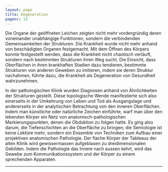 ```yaml
---
layout: page
title: Degeneration
pagenr: 13
---
```


Die Organe der geöffneten Leichen zeigten nicht mehr vordergründig deren voneinander unabhängige Funktionen, sondern die verbindenden Gemeinsamkeiten der Strukturen. Die Krankheit wurde nicht mehr anhand von beschädigten Organen festgemacht. Mit dem Öffnen des Körpers konnte festgestellt werden, dass die Krankheit nicht chaotisch verläuft, sondern nach bestimmten Strukturen ihren Weg sucht. Die Einsicht, dass Oberflächen in ihren krankhaften Stadien dazu tendieren, bestimmte Strukturen von anderen Geweben zu imitieren, indem sie deren Struktur nachahmen, führte dazu, die Krankheit als Degeneration von Gesundheit wahrzunehmen.

In der pathologischen Klinik wurden Diagnosen anhand von Ähnlichkeiten der Strukturen gestellt. Diese topologische Wende manifestierte sich also einerseits in der Umkehrung von Leben und Tod als Ausgangslage und andererseits in der analytischen Betrachtung von den inneren Oberflächen. Indem man künstliche oder natürliche Zeichen einführte, warf man über den lebenden Körper ein Netz von anatomisch-pathologischen Markierungspunkten, denen die Obduktion zu folgen hatte. Es ging also darum, die Tiefenschichten an die Oberfläche zu bringen; die Semiologie ist keine Lektüre mehr, sondern ein Ensemble von Techniken zum Aufbau einer projektiven anatomischen Pathologie. Der flache Körper der Tableaus der alten Klinik wird gewissermassen aufgeblasen zu dreidimensionalen Gebilden. Indem die Pathologie das Innere nach aussen kehrt, wird das Gewebe zum Kommunikationssystem und der Körper zu einem sprechenden Apparaten.

---
